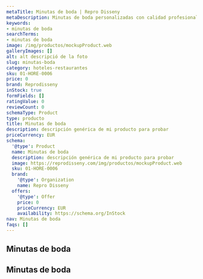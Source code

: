 ```yaml
---
metaTitle: Minutas de boda | Repro Disseny
metaDescription: Minutas de boda personalizadas con calidad profesional en Cataluña.
keywords:
- minutas de boda
searchTerms:
- minutas de boda
image: /img/productos/mockupProduct.web
galleryImages: []
alt: alt descripció de la foto
slug: minutas-boda
category: hoteles-restaurantes
sku: 01-HORE-0006
price: 0
brand: Reprodisseny
inStock: true
formFields: []
ratingValue: 0
reviewCount: 0
schemaType: Product
type: producto
title: Minutas de boda
description: descripción genérica de mi producto para probar
priceCurrency: EUR
schema:
  '@type': Product
  name: Minutas de boda
  description: descripción genérica de mi producto para probar
  image: https://reprodisseny.com/img/productos/mockupProduct.web
  sku: 01-HORE-0006
  brand:
    '@type': Organization
    name: Repro Disseny
  offers:
    '@type': Offer
    price: 0
    priceCurrency: EUR
    availability: https://schema.org/InStock
nav: Minutas de boda
faqs: []
---
```


## Minutas de boda

## Minutas de boda
